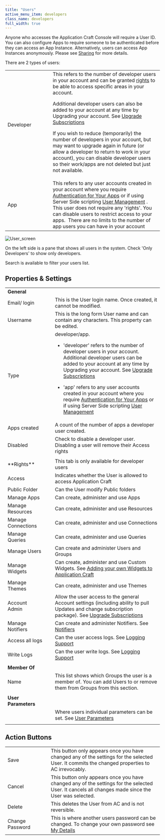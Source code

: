 ```yaml
---
title: "Users"
active_menu_item: developers
class_name: developers
full_width: true
---
```



Anyone who accesses the Application Craft Console will require a User ID. You can also configure Apps to require someone to be authenticated before they can access an App Instance. Alternatively, users can access App Instances anonymously. Please see [Sharing](/developers/documentation/product-guide/the-console/sharing) for more details.

There are 2 types of users:

<table>
<tr>
<td width="149">
 Developer

</td>
<td width="19">
</td>
<td width="667">
  This refers to the number of developer users in your account and can be granted <a href="/developers/documentation/product-guide/the-console/console-tabs/more/users-groups/users#rights">rights</a> to be able to access specific areas in your account.

Additional developer users can also be added to your account at any time by Upgrading your account. See [Upgrade Subscriptions](/developers/documentation/product-guide/account-management/upgrade-subscription)

If you wish to reduce (temporarily) the number of developers in your account, but may want to upgrade again in future (or allow a developer to return to work in your account), you can disable developer users so their work/apps are not deleted but just not available.

</td>
</tr>
<tr>
<td width="149">
 App

</td>
<td width="19">
</td>
<td width="667">
    This refers to any user accounts created in your account where you require <a href="/developers/documentation/product-guide/advanced-features/authentication-for-your-apps/">Authentication for Your Apps</a> or if using Server Side scripting <a href="/developers/documentation/scripting-apis/server-side-api/sys-object/user-management/">User Management</a> . This user does not require any 'rights'. You can disable users to restrict access to your apps.  There are no limits to the number of app users you can have in your account

</td>
</tr>
</table>

![User\_screen](/img/docs/user_screen.zoom56.png)

On the left side is a pane that shows all users in the system. Check 'Only Developers' to show only developers.

Search is available to filter your users list.

## Properties & Settings

<table>
<tr>
<td width="149">
  <strong>General</strong>

</td>
<td width="19">
</td>
<td width="667">
</td>
</tr>
<tr>
<td width="149">
Email/ login

</td>
<td width="19">
</td>
<td width="667">
This is the User login name. Once created, it cannot be modified.

</td>
</tr>
<tr>
<td width="149">
Username

</td>
<td width="19">
</td>
<td width="667">
This is the long form User name and can contain any characters. This property can be edited.

</td>
</tr>
<tr>
<td width="149">
Type

</td>
<td width="19">
</td>
<td width="667">
developer/app.

 - 'developer' refers to the number of developer users in your account. Additional developer users can be added to your account at any time by Upgrading your account. See [Upgrade Subscriptions](/developers/documentation/product-guide/account-management/upgrade-subscription)

 - 'app' refers to any user accounts created in your account where you require [Authentication for Your Apps](/developers/documentation/product-guide/advanced-features/authentication-for-your-apps/) or if using Server Side scripting [User Management](/developers/documentation/scripting-apis/server-side-api/sys-object/user-management/)

</td>
</tr>
<tr>
<td width="149">
Apps created

</td>
<td width="19">
</td>
<td width="667">
A count of the number of apps a developer user created.

</td>
</tr>
<tr>
<td width="149">
Disabled

</td>
<td width="19">
</td>
<td width="667">
Check to disable a developer user. Disabling a user will remove their Access rights

</td>
</tr>
<tr>
<td width="149">
</td>
<td width="19">
</td>
<td width="667">
</td>
</tr>
<tr>
<td width="149">
<a id="rights"> </a> **Rights**

</td>
<td width="19">
</td>
<td width="667">
This tab is only available for developer users

</td>
</tr>
<tr>
<td width="149">
Access

</td>
<td width="19">
</td>
<td width="667">
Indicates whether the User is allowed to access Application Craft

</td>
</tr>
<tr>
<td width="149">
Public Folder

</td>
<td width="19">
</td>
<td width="667">
Can the User modify Public folders

</td>
</tr>
<tr>
<td width="149">
Manage Apps

</td>
<td width="19">
</td>
<td width="667">
Can create, administer and use Apps

</td>
</tr>
<tr>
<td width="149">
Manage Resources

</td>
<td width="19">
</td>
<td width="667">
Can create, administer and use Resources

</td>
</tr>
<tr>
<td width="149">
Manage Connections

</td>
<td width="19">
</td>
<td width="667">
Can create, administer and use Connections

</td>
</tr>
<tr>
<td width="149">
Manage Queries

</td>
<td width="19">
</td>
<td width="667">
Can create, administer and use Queries

</td>
</tr>
<tr>
<td width="149">
Manage Users

</td>
<td width="19">
</td>
<td width="667">
Can create and administer Users and Groups

</td>
</tr>
<tr>
<td width="149">
Manage Widgets

</td>
<td width="19">
</td>
<td width="667">
  Can create, administer and use Custom Widgets. See <a href="/developers/documentation/extending-ac/adding-your-own-widgets-to-application-craft/">Adding your own Widgets to Application Craft</a>

</td>
</tr>
<tr>
<td width="149">
Manage Themes

</td>
<td width="19">
</td>
<td width="667">
Can create, administer and use Themes

</td>
</tr>
<tr>
<td width="149">
Account Admin

</td>
<td width="19">
</td>
<td width="667">
  Allow the user access to the general Account settings (including ability to pull Updates and change subscription package). See <a href="/developers/documentation/product-guide/account-management/upgrade-subscription">Upgrade Subscriptions</a>

</td>
</tr>
<tr>
<td width="149">
Manage Notifiers

</td>
<td width="19">
</td>
<td width="667">
  Can create and administer Notifiers. See <a href="/developers/documentation/product-guide/the-console/console-tabs/notifiers">Notifiers</a>

</td>
</tr>
<tr>
<td width="149">
Access all logs

</td>
<td width="19">
</td>
<td width="667">
  Can the user access logs. See <a href="/developers/documentation/product-guide/advanced-features/logging-support/">Logging Support</a>

</td>
</tr>
<tr>
<td width="149">
Write Logs

</td>
<td width="19">
</td>
<td width="667">
  Can the user write logs. See <a href="/developers/documentation/product-guide/advanced-features/logging-support/">Logging Support</a>

</td>
</tr>
<tr>
<td width="149">
</td>
<td width="19">
</td>
<td width="667">
</td>
</tr>
<tr>
<td width="149">
  <strong>Member Of</strong>

</td>
<td width="19">
</td>
<td width="667">
</td>
</tr>
<tr>
<td width="149">
Name

</td>
<td width="19">
</td>
<td width="667">
This list shows which Groups the user is a member of. You can add Users to or remove them from Groups from this section.

</td>
</tr>
<tr>
<td width="149">
</td>
<td width="19">
</td>
<td width="667">
</td>
</tr>
<tr>
<td width="149">
  <strong>User Parameters</strong>

</td>
<td width="19">
</td>
<td width="667">
</td>
</tr>
<tr>
<td width="149">
</td>
<td width="19">
</td>
<td width="667">
  Where users individual parameters can be set. See <a href="/developers/documentation/product-guide/the-console/console-tabs/more/account-variables/user-parameters/">User Parameters</a>

</td>
</tr>
<tr>
<td width="149">
</td>
<td width="19">
</td>
<td width="667">
</td>
</tr>
</table>

## Action Buttons

<table>
<tr>
<td width="135">
Save

</td>
<td width="19">
</td>
<td width="685">
This button only appears once you have changed any of the settings for the selected User. It commits the changed properties to AC irrevocably.

</td>
</tr>
<tr>
<td width="135">
Cancel

</td>
<td width="19">
</td>
<td width="685">
This button only appears once you have changed any of the settings for the selected User. It cancels all changes made since the User was selected.

</td>
</tr>
<tr>
<td width="135">
Delete

</td>
<td width="19">
</td>
<td width="685">
This deletes the User from AC and is not reversible.

</td>
</tr>
<tr>
<td width="135">
Change Password

</td>
<td width="19">
</td>
<td width="685">
  This is where another users password can be changed. To change your own password see <a href="/developers/documentation/product-guide/the-console/console-tabs/more/my-details">My Details</a>

</td>
</tr>
</table>

